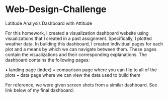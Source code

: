 # Web-Design-Challenge
Latitude Analysis Dashboard with Attitude

For this homework, I created a visualization dashboard website using visualizations that I created in a past assignment. Specifically, I plotted weather data. In building this dashboard, I created individual pages for each plot and a means by which we can navigate between them. These pages contain the visualizations and their corresponding explanations. The dashboard contains the following pages:

•	landing page (index)
•	comparison page where you can flip to all of the plots
•	data page where we can view the data used to build them

For reference, we were given screen shots from a similar dashboard. See link below of my final dashboard:




